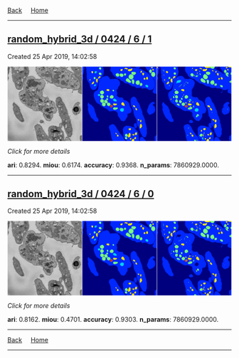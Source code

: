 
[Back](..)&nbsp;&nbsp;&nbsp;&nbsp;&nbsp;[Home](https://leapmanlab.github.io/snapshots)

---

<div class="summary"><a href="1"><h2>random_hybrid_3d / 0424 / 6 / 1</h2></a><p>Created 25 Apr 2019, 14:02:58
</p><a href="1"><img src="1/media/summary.png" align="center"></a><p>
<i>Click for more details</i>
</p></div>

**ari**: 0.8294. **miou**: 0.6174. **accuracy**: 0.9368. **n_params**: 7860929.0000. 

---

<div class="summary"><a href="0"><h2>random_hybrid_3d / 0424 / 6 / 0</h2></a><p>Created 25 Apr 2019, 14:02:58
</p><a href="0"><img src="0/media/summary.png" align="center"></a><p>
<i>Click for more details</i>
</p></div>

**ari**: 0.8162. **miou**: 0.4701. **accuracy**: 0.9303. **n_params**: 7860929.0000. 

---

[Back](..)&nbsp;&nbsp;&nbsp;&nbsp;&nbsp;[Home](https://leapmanlab.github.io/snapshots)

---
